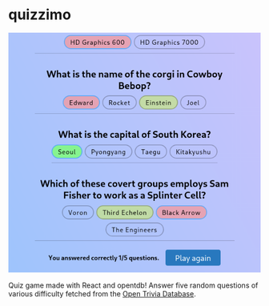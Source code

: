 # quizzimo

![](screenshot.png)

Quiz game made with React and opentdb!
Answer five random questions of various difficulty fetched from the [Open Trivia Database](https://opentdb.com).
